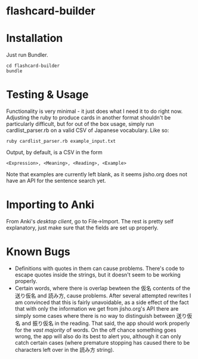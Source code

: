 # flashcard-builder

Installation
===
Just run Bundler. 
```
cd flashcard-builder
bundle
```

Testing & Usage
==
Functionality is very minimal - it just does what I need it to do right now. Adjusting the ruby to produce cards in another format shouldn't be particularly difficult, but for out of the box usage, simply run cardlist_parser.rb on a valid CSV of Japanese vocabulary. Like so:
```
ruby cardlist_parser.rb example_input.txt 
```
Output, by default, is a CSV in the form
```
<Expression>, <Meaning>, <Reading>, <Example>
```
Note that examples are currently left blank, as it seems jisho.org does not have an API for the sentence search yet. 

Importing to Anki
==
From Anki's _desktop client_, go to File->Import. The rest is pretty self explanatory, just make sure that the fields are set up properly. 


Known Bugs
==
- Definitions with quotes in them can cause problems.  There's code to escape quotes inside the strings, but it doesn't seem to be working properly. 
- Certain words, where there is overlap bewteen the 仮名 contents of the 送り仮名 and 読み方, cause problems. After several attempted rewrites I am convinced that this is fairly unavoidable, as a side effect of the fact that with only the information we get from jisho.org's API there are simply some cases where there is no way to distinguish between 送り仮名 and 振り仮名 in the reading. That said, the app should work properly for the _vast majority_ of words. On the off chance something goes wrong, the app will also do its best to alert you, although it can only catch certain cases (where premature stopping has caused there to be characters left over in the 読み方 string).


